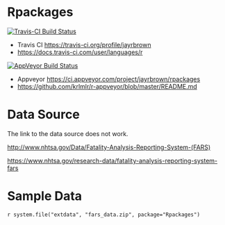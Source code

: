 # Rpackages

[![Travis-CI Build Status](https://travis-ci.org/jayrbrown/Rpackages.svg?branch=master)](https://travis-ci.org/jayrbrown/Rpackages)

* Travis CI https://travis-ci.org/profile/jayrbrown 
* https://docs.travis-ci.com/user/languages/r 

[![AppVeyor Build Status](https://ci.appveyor.com/api/projects/status/github/jayrbrown/Rpackages?branch=master&svg=true)](https://ci.appveyor.com/project/jayrbrown/Rpackages)

* Appveyor https://ci.appveyor.com/project/jayrbrown/rpackages
* https://github.com/krlmlr/r-appveyor/blob/master/README.md

# Data Source

The link to the data source does not work.

http://www.nhtsa.gov/Data/Fatality-Analysis-Reporting-System-(FARS)

https://www.nhtsa.gov/research-data/fatality-analysis-reporting-system-fars

# Sample Data

`r system.file("extdata", "fars_data.zip", package="Rpackages")`

